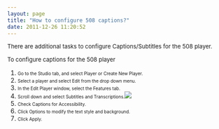 ```yaml
---
layout: page
title: "How to configure 508 captions?"
date: 2011-12-26 11:20:52
---
```


<span style="font-size: small;">There are additional tasks to configure Captions/Subtitles for the 508 player.</span>

<p class="mce-procedure">
  <span style="font-size: small;">To configure captions for the 508 player</span>
</p>

1.  <span style="font-size: 10px;">Go to the Studio tab, and select Player or Create New Player.</span>
2.  <span style="font-size: 10px;">Select a player and select Edit from the drop down menu.</span>
3.  <span style="font-size: 10px;">In the Edit Player window, select the Features tab.</span>
4.  <span style="font-size: 10px;">Scroll down and select Subtitles and Transcriptions.<img src="{{site.url}}/assets/1046">
5.  <span style="font-size: 10px;">Check Captions for Accessibility.</span>
6.  <span style="font-size: 10px;"></span><span style="font-size: 10px;">Click Options to modify the text style and background. </span>
7.  <span style="font-size: 10px;"></span><span style="font-size: 10px;">Click Apply.</span>